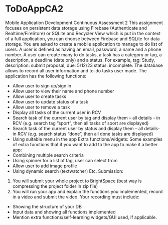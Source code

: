 # ToDoAppCA2
Mobile Application Development
Continuous Assessment 2
This assignment focuses on persistent data storage using Firebase (Authenticate and
Realtime/FireStore) or SQLite and Recycler View which is put in the context of a full
application, you can choose between Firebase and SQLite for data storage.
You are asked to create a mobile application to manage to do list of users. A user is defined
as having an email, password, a name and a phone number.
A user can create many to do tasks, a task has a category or tag, a description, a deadline
(date only) and a status. For example, tag: Study, description: submit proposal, due: 5/12/23
status: incomplete.
The database allows to record all user information and to-do tasks user made.
The application has the following functions:
- Allow user to sign up/sign in
- Allow user to view their name and phone number
- Allow user to create tasks
- Allow user to update status of a task
- Allow user to remove a task
- Display all tasks of the current user in RCV
- Search task of the current user by tag and display them – all details - in RCV (e.g.
search tag “sport”, then all tasks of sport are displayed)
- Search task of the current user by status and display them – all details- in RCV (e.g.
search status “done”, then all done tasks are displayed)
- Using suitable menu in the app
Extra functions/widgets:
Some examples of extra functions that if you want to add to the app to make it a better app:
- Combining multiple search criteria
- Using spinner for a list of tag, user can select from
- Allow user to add image profile
- Using dynamic search (textwatcher)
Etc.
Submission:
1. You will submit your whole project to BrightSpace (best way is compressing the project
folder in zip file)
2. You will run your app and explain the functions you implemented, record in a video and
submit the video. Your recording must include:
- Showing the structure of your DB
- Input data and showing all functions implemented
- Mention extra functions/self-learning widgets/GUI used, if applicable.
